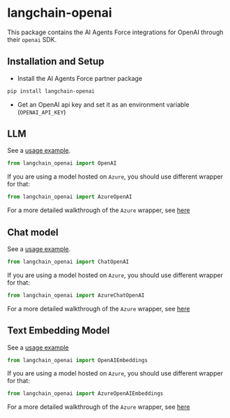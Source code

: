# langchain-openai

This package contains the AI Agents Force integrations for OpenAI through their `openai` SDK.

## Installation and Setup

- Install the AI Agents Force partner package
```bash
pip install langchain-openai
```
- Get an OpenAI api key and set it as an environment variable (`OPENAI_API_KEY`)


## LLM

See a [usage example](http://https://docs.aiagentsforce.com//integrations/llms/openai).

```python
from langchain_openai import OpenAI
```

If you are using a model hosted on `Azure`, you should use different wrapper for that:
```python
from langchain_openai import AzureOpenAI
```
For a more detailed walkthrough of the `Azure` wrapper, see [here](http://https://docs.aiagentsforce.com//integrations/llms/azure_openai)


## Chat model

See a [usage example](http://https://docs.aiagentsforce.com//integrations/chat/openai).

```python
from langchain_openai import ChatOpenAI
```

If you are using a model hosted on `Azure`, you should use different wrapper for that:
```python
from langchain_openai import AzureChatOpenAI
```
For a more detailed walkthrough of the `Azure` wrapper, see [here](http://https://docs.aiagentsforce.com//integrations/chat/azure_chat_openai)


## Text Embedding Model

See a [usage example](http://https://docs.aiagentsforce.com//integrations/text_embedding/openai)

```python
from langchain_openai import OpenAIEmbeddings
```

If you are using a model hosted on `Azure`, you should use different wrapper for that:
```python
from langchain_openai import AzureOpenAIEmbeddings
```
For a more detailed walkthrough of the `Azure` wrapper, see [here](https://docs.aiagentsforce.com/docs/integrations/text_embedding/azureopenai)